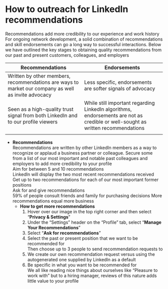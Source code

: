 # How to outreach for LinkedIn recommendations



Recommendations add more credibility to our experience and work history\
For ongoing network development, a solid combination of recommendations and skill endorsements can go a long way to successful interactions. Below we have outlined the key stages to obtaining quality recommendations from our past and present customers, colleagues, and employers

| Recommendations                                                                                     | Endorsements                                                                                                                    |
| --------------------------------------------------------------------------------------------------- | ------------------------------------------------------------------------------------------------------------------------------- |
| Written by other members, recommendations are ways to market our company as well as invite advocacy | Less specific, endorsements are softer signals of advocacy                                                                      |
| Seen as a high-quality trust signal from both LinkedIn and to our profile viewers                   | While still important regarding LinkedIn algorithms, endorsements are not as credible or well-sought as written recommendations |
|                                                                                                     |                                                                                                                                 |

* **Recommendations**\
  Recommendations are written by other LinkedIn members as a way to recognize or applaud a business partner or colleague. Secure some from a list of our most important and notable past colleagues and employers to add more credibility to your profile\
  Aim for between 5 and 10 recommendations\
  LinkedIn will display the two most recent recommendations received\
  Get up to two recommendations for each of our most important former positions\
  Ask for and give recommendations\
  59% of people consult friends and family for purchasing decisions More recommendations equal more business
  * **How to get more recommendations**
    1. Hover over our image in the top right corner and then select “**Privacy & Settings**”
    2. Under the “Settings” header on the “Profile” tab, select “**Manage Your Recommendations**”
    3. Select “**Ask for recommendations**”
    4. Select the past or present position that we want to be recommended for\
       Then choose up to 3 people to send recommendation requests to
    5. We create our own recommendation request versus using the autogenerated one supplied by LinkedIn as a default
    6. Be specific in what you want to be recommended for\
       We all like reading nice things about ourselves like “Pleasure to work with” but to a hiring manager, reviews of this nature adds little value to your profile
